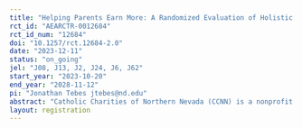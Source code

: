 ```yaml
---
title: "Helping Parents Earn More: A Randomized Evaluation of Holistic Wrap-around Services for Parents and their Children"
rct_id: "AEARCTR-0012684"
rct_id_num: "12684"
doi: "10.1257/rct.12684-2.0"
date: "2023-12-11"
status: "on_going"
jel: "J08, J13, J2, J24, J6, J62"
start_year: "2023-10-20"
end_year: "2028-11-12"
pi: "Jonathan Tebes jtebes@nd.edu"
abstract: "Catholic Charities of Northern Nevada (CCNN) is a nonprofit organization dedicated to supporting families in need in the Diocese of Reno, Nevada. To support families in poverty, CCNN is launching Elevating Families, a holistic, case management program for parents with young children that is based on Economic Mobility Pathway’s (EMPath) Mobility Mentoring model. This program provides case management services meant to help families overcome short-term barriers and build income-generating capacity: these include holistic mentoring, incentives for accomplishing goals, free childcare, and classes on money management and career development. In order to quantify the effects of Elevating Families on key outcomes such as parental earnings, children’s school performance, and child protective services involvement, CCNN is partnering with the Wilson Sheehan Lab for Economic Opportunity (LEO) to conduct a randomized controlled trial of the program. LEO is seeking to enroll 600 households to the study over a period of two years, with 300 in treatment and 300 in control. LEO will then track outcomes for study participants for two more years in order to determine long-run program effects."
layout: registration
---
```



